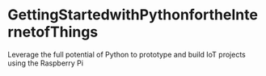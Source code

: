 # GettingStartedwithPythonfortheInternetofThings
Leverage the full potential of Python to prototype and build IoT projects using the Raspberry Pi
